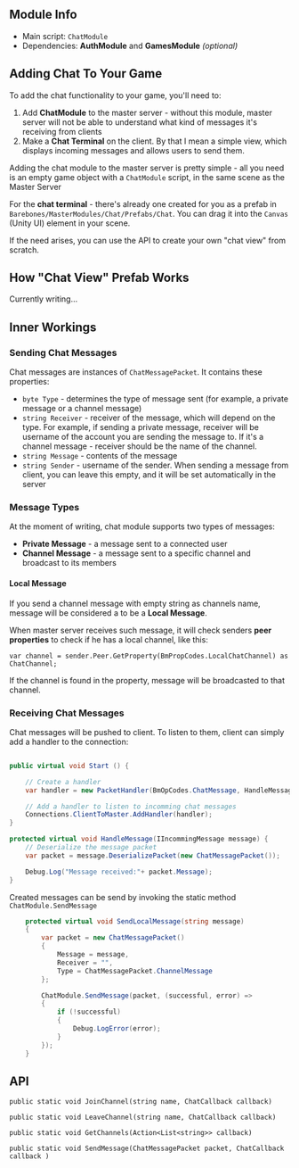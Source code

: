 ## Module Info

* Main script: `ChatModule`
* Dependencies: **AuthModule** and **GamesModule** _(optional)_

## Adding Chat To Your Game

To add the chat functionality to your game, you'll need to:

1. Add **ChatModule** to the master server - without this module, master server will not be able to understand what kind of messages it's receiving from clients
2. Make a **Chat Terminal** on the client. By that I mean a simple view, which displays incoming messages and allows users to send them.

Adding the chat module to the master server is pretty simple - all you need is an empty game object with a `ChatModule` script, in the same scene as the Master Server

For the **chat terminal** - there's already one created for you as a prefab in `Barebones/MasterModules/Chat/Prefabs/Chat`. You can drag it into the `Canvas` (Unity UI) element in your scene.

If the need arises, you can use the API to create your own "chat view" from scratch.

## How "Chat View" Prefab Works

Currently writing...

## Inner Workings

### Sending Chat Messages

Chat messages are instances of `ChatMessagePacket`. It contains these properties:

* `byte Type` - determines the type of message sent (for example, a private message or a channel message)
* `string Receiver` - receiver of the message, which will depend on the type. For example, if sending a private message, receiver will be username of the account you are sending the message to. If it's a channel message - receiver should be the name of the channel.
* `string Message` - contents of the message
* `string Sender` - username of the sender. When sending a message from client, you can leave this empty, and it will be set automatically in the server

### Message Types

At the moment of writing, chat module supports two types of messages:

* **Private Message** - a message sent to a connected user
* **Channel Message** - a message sent to a specific channel and broadcast to its members

#### Local Message

If you send a channel message with empty string as channels name, message will be considered a to be a **Local Message**. 

When master server receives such message, it will check senders **peer properties** to check if he has a local channel, like this:

`var channel = sender.Peer.GetProperty(BmPropCodes.LocalChatChannel) as ChatChannel;`

If the channel is found in the property, message will be broadcasted to that channel.

### Receiving Chat Messages

Chat messages will be pushed to client. To listen to them, client can simply add a handler to the connection:

``` C#

public virtual void Start () {

    // Create a handler
    var handler = new PacketHandler(BmOpCodes.ChatMessage, HandleMessage);

    // Add a handler to listen to incomming chat messages
    Connections.ClientToMaster.AddHandler(handler);
}

protected virtual void HandleMessage(IIncommingMessage message) {
    // Deserialize the message packet
    var packet = message.DeserializePacket(new ChatMessagePacket());

    Debug.Log("Message received:"+ packet.Message);
}

```

Created messages can be send by invoking the static method `ChatModule.SendMessage`


``` C#
    protected virtual void SendLocalMessage(string message)
    {
        var packet = new ChatMessagePacket()
        {
            Message = message,
            Receiver = "",
            Type = ChatMessagePacket.ChannelMessage
        };

        ChatModule.SendMessage(packet, (successful, error) =>
        {
            if (!successful)
            {
                Debug.LogError(error);
            }
        });
    }
```

## API

`public static void JoinChannel(string name, ChatCallback callback)`

`public static void LeaveChannel(string name, ChatCallback callback)`

`public static void GetChannels(Action<List<string>> callback)`

`public static void SendMessage(ChatMessagePacket packet, ChatCallback callback )`